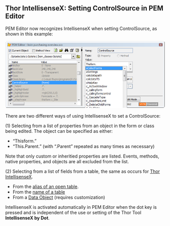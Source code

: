 ﻿## Thor IntellisenseX: Setting ControlSource in PEM Editor

PEM Editor now recognizes IntellisenseX when setting ControlSource, as shown in this example:

![](images/thor_intellisensex_controlsources_snaghtmlafe99.png)

There are two different ways of using IntellisenseX to set a ControlSource:

(1) Selecting from a list of properties from an object in the form or class being edited. The object can be specified as either:

*   “Thisform.”
*   “This.Parent.” (with “.Parent” repeated as many times as necessary)

Note that only custom or inheritied properties are listed. Events, methods, native properties, and objects are all excluded from the list.

(2) Selecting from a list of fields from a table, the same as occurs for [Thor IntellisenseX](../readme.md).

*   From the [alias of an open table](Thor_IntellisenseX_For_Open_Table.md).
*   From the [name of a table](Thor_IntellisenseX_Implicit_Tables.md) 
*   From a [Data Object](Thor_IntellisenseX_Data_Object.md) (requires customization)

IntellisenseX is activated automatically in PEM Editor when the dot key is pressed and is independent of the use or setting of the Thor Tool **IntellisenseX by Dot**.
